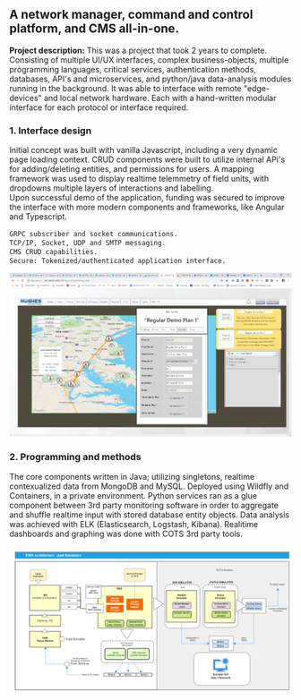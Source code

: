 ## A network manager, command and control platform, and CMS all-in-one.

**Project description:** This was a project that took 2 years to complete.  
Consisting of multiple UI/UX interfaces, complex business-objects, multiple programming languages, critical services, authentication methods, 
databases, API's and microservices, and python/java data-analysis modules running in the background.
It was able to interface with remote "edge-devices" and local network hardware. Each with a hand-written modular interface for each protocol or interface required.

### 1.  Interface design
Initial concept was built with vanilla Javascript, including a very dynamic page loading context.  CRUD components were built to utilize internal APi's for adding/deleting entities, and permissions for users.   A mapping framework was used to display realtime telemmetry of field units, with dropdowns multiple layers of interactions and labelling.  
Upon successful demo of the application, funding was secured to improve the interface with more modern components and frameworks, like Angular and Typescript.

``` 
GRPC subscriber and socket communications.
TCP/IP, Socket, UDP and SMTP messaging.
CMS CRUD capabilities.
Secure: Tokenized/authenticated application interface.
```
<img src="images/network1.png?raw=true"/>


### 2. Programming and methods

The core components written in Java; utilizing singletons, realtime contexualized data from MongoDB and MySQL.
Deployed using Wildfly and Containers, in a private environment.
Python services ran as a glue component between 3rd party monitoring software in order to aggregate and shuffle realtime input with stored database entity objects.
Data analysis was achieved with ELK (Elasticsearch, Logstash, Kibana).
Realitime dashboards and graphing was done with COTS 3rd party tools.
 
<img src="images/network2.png?raw=true"/>